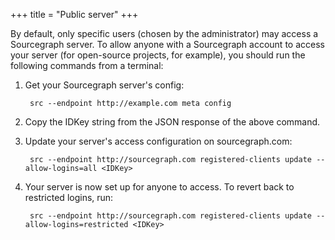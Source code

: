 +++
title = "Public server"
+++

By default, only specific users (chosen by the administrator) may
access a Sourcegraph server. To allow anyone with a Sourcegraph account
to access your server (for open-source projects, for example), you should
run the following commands from a terminal:

1. Get your Sourcegraph server's config:
	
		src --endpoint http://example.com meta config

2. Copy the IDKey string from the JSON response of the above command.

3. Update your server's access configuration on sourcegraph.com:
	
		src --endpoint http://sourcegraph.com registered-clients update --allow-logins=all <IDKey>

4. Your server is now set up for anyone to access. To revert back to restricted logins, run:
	
		src --endpoint http://sourcegraph.com registered-clients update --allow-logins=restricted <IDKey>
